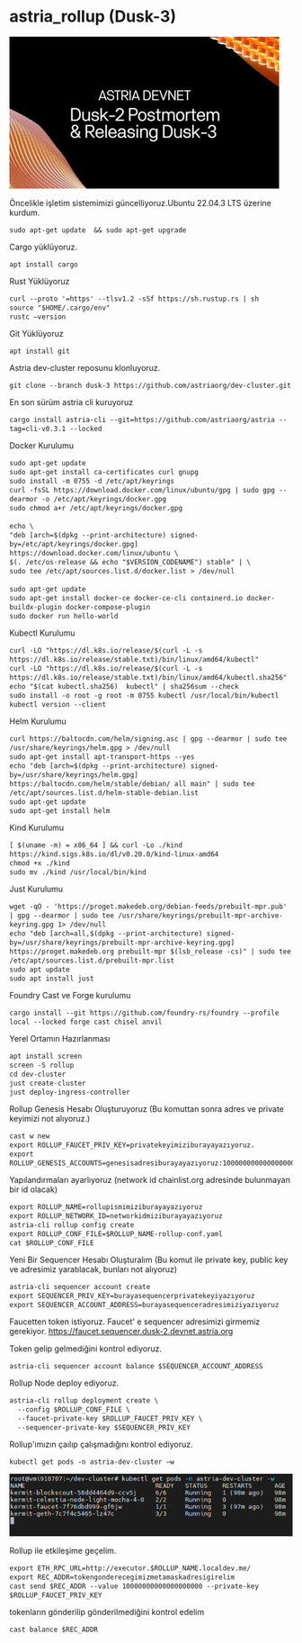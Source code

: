 # astria_rollup (Dusk-3)
<img src="https://github.com/hakandemirdev/astria_rollup/blob/960ad0b8f4f39da15ed1ea5d2ae3653538699dcf/dusk3logo.jpeg" width="auto">

Öncelikle işletim sistemimizi güncelliyoruz.Ubuntu 22.04.3 LTS üzerine kurdum.
```
sudo apt-get update  && sudo apt-get upgrade
```
Cargo yüklüyoruz.
```
apt install cargo
```
Rust Yüklüyoruz
```
curl --proto '=https' --tlsv1.2 -sSf https://sh.rustup.rs | sh
source "$HOME/.cargo/env"
rustc –version
```
Git Yüklüyoruz
```
apt install git
```
Astria dev-cluster reposunu klonluyoruz.
```
git clone --branch dusk-3 https://github.com/astriaorg/dev-cluster.git
```
En son sürüm astria cli kuruyoruz
```
cargo install astria-cli --git=https://github.com/astriaorg/astria --tag=cli-v0.3.1 --locked
```
Docker Kurulumu
```
sudo apt-get update
sudo apt-get install ca-certificates curl gnupg
sudo install -m 0755 -d /etc/apt/keyrings
curl -fsSL https://download.docker.com/linux/ubuntu/gpg | sudo gpg --dearmor -o /etc/apt/keyrings/docker.gpg
sudo chmod a+r /etc/apt/keyrings/docker.gpg

echo \
"deb [arch=$(dpkg --print-architecture) signed-by=/etc/apt/keyrings/docker.gpg] https://download.docker.com/linux/ubuntu \
$(. /etc/os-release && echo "$VERSION_CODENAME") stable" | \
sudo tee /etc/apt/sources.list.d/docker.list > /dev/null

sudo apt-get update
sudo apt-get install docker-ce docker-ce-cli containerd.io docker-buildx-plugin docker-compose-plugin
sudo docker run hello-world
```
Kubectl Kurulumu
```
curl -LO "https://dl.k8s.io/release/$(curl -L -s https://dl.k8s.io/release/stable.txt)/bin/linux/amd64/kubectl"
curl -LO "https://dl.k8s.io/release/$(curl -L -s https://dl.k8s.io/release/stable.txt)/bin/linux/amd64/kubectl.sha256"
echo "$(cat kubectl.sha256)  kubectl" | sha256sum --check
sudo install -o root -g root -m 0755 kubectl /usr/local/bin/kubectl
kubectl version --client
```
Helm Kurulumu
```
curl https://baltocdn.com/helm/signing.asc | gpg --dearmor | sudo tee /usr/share/keyrings/helm.gpg > /dev/null
sudo apt-get install apt-transport-https --yes
echo "deb [arch=$(dpkg --print-architecture) signed-by=/usr/share/keyrings/helm.gpg] https://baltocdn.com/helm/stable/debian/ all main" | sudo tee /etc/apt/sources.list.d/helm-stable-debian.list
sudo apt-get update
sudo apt-get install helm
```
Kind Kurulumu
```
[ $(uname -m) = x86_64 ] && curl -Lo ./kind https://kind.sigs.k8s.io/dl/v0.20.0/kind-linux-amd64
chmod +x ./kind
sudo mv ./kind /usr/local/bin/kind
```
Just Kurulumu
```
wget -qO - 'https://proget.makedeb.org/debian-feeds/prebuilt-mpr.pub' | gpg --dearmor | sudo tee /usr/share/keyrings/prebuilt-mpr-archive-keyring.gpg 1> /dev/null
echo "deb [arch=all,$(dpkg --print-architecture) signed-by=/usr/share/keyrings/prebuilt-mpr-archive-keyring.gpg] https://proget.makedeb.org prebuilt-mpr $(lsb_release -cs)" | sudo tee /etc/apt/sources.list.d/prebuilt-mpr.list
sudo apt update
sudo apt install just
```
Foundry Cast ve Forge kurulumu
```
cargo install --git https://github.com/foundry-rs/foundry --profile local --locked forge cast chisel anvil
```
Yerel Ortamın Hazırlanması
```
apt install screen
screen -S rollup
cd dev-cluster
just create-cluster
just deploy-ingress-controller
```
Rollup Genesis Hesabı Oluşturuyoruz
(Bu komuttan sonra adres ve private keyimizi not alıyoruz.)
```
cast w new
export ROLLUP_FAUCET_PRIV_KEY=privatekeyimiziburayayazıyoruz.
export ROLLUP_GENESIS_ACCOUNTS=genesisadresiburayayazıyoruz:100000000000000000000
```
Yapılandırmaları ayarlıyoruz
(network id chainlist.org adresinde bulunmayan bir id olacak)
```
export ROLLUP_NAME=rollupismimiziburayayazıyoruz
export ROLLUP_NETWORK_ID=networkidmiziburayayazıyoruz
astria-cli rollup config create
export ROLLUP_CONF_FILE=$ROLLUP_NAME-rollup-conf.yaml
cat $ROLLUP_CONF_FILE
```
Yeni Bir Sequencer Hesabı Oluşturalım
(Bu komut ile private key, public key ve adresimiz yaratılacak, bunları not alıyoruz)
```
astria-cli sequencer account create
export SEQUENCER_PRIV_KEY=burayasequencerprivatekeyiyazıyoruz
export SEQUENCER_ACCOUNT_ADDRESS=burayasequenceradresimiziyazıyoruz
```
Faucetten token istiyoruz. Faucet' e sequencer adresimizi girmemiz gerekiyor.
https://faucet.sequencer.dusk-2.devnet.astria.org

Token gelip gelmediğini kontrol ediyoruz.
```
astria-cli sequencer account balance $SEQUENCER_ACCOUNT_ADDRESS
```
Rollup Node deploy ediyoruz.
```
astria-cli rollup deployment create \
  --config $ROLLUP_CONF_FILE \
  --faucet-private-key $ROLLUP_FAUCET_PRIV_KEY \
  --sequencer-private-key $SEQUENCER_PRIV_KEY
```
Rollup'ımızın çaılıp çalışmadığını kontrol ediyoruz.
```
kubectl get pods -n astria-dev-cluster –w
```
<img src="https://github.com/hakandemirdev/astria_rollup/blob/main/kontrol.PNG" width="auto">

Rollup ile etkileşime geçelim.
```
export ETH_RPC_URL=http://executor.$ROLLUP_NAME.localdev.me/
export REC_ADDR=tokengonderecegimizmetamaskadresigirelim
cast send $REC_ADDR --value 10000000000000000000 --private-key $ROLLUP_FAUCET_PRIV_KEY
```
tokenların gönderilip gönderilmediğini kontrol edelim
```
cast balance $REC_ADDR
